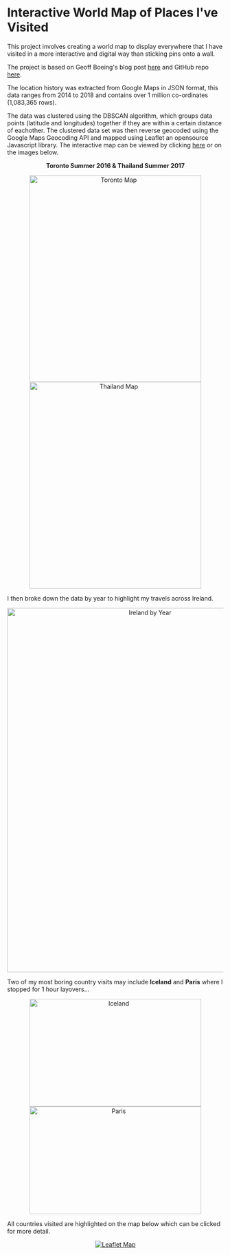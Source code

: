 # Interactive World Map of Places I've Visited

This project involves creating a world map to display everywhere that I have visited in a more interactive and digital way than sticking pins onto a wall.

The project is based on Geoff Boeing's blog post [here](https://geoffboeing.com/2016/06/mapping-everywhere-ever-been/) and GitHub repo [here](https://geoffboeing.com/2016/06/mapping-everywhere-ever-been/).

The location history was extracted from Google Maps in JSON format, this data ranges from 2014 to 2018 and contains over 1 million co-ordinates (1,083,365 rows).

The data was clustered using the DBSCAN algorithm, which groups data points (latitude and longitudes) together if they are within a certain distance of eachother. The clustered data set was then reverse geocoded using the Google Maps Geocoding API and mapped using Leaflet an opensource Javascript library. The interactive map can be viewed by clicking [here](https://rawgit.com/jackmorrison/Google-Location-History/master/Leaflet/Map.html) or on the images below.

<p align="center">
  <b> Toronto Summer 2016 & Thailand Summer 2017 </b>
</p>

<p align="center">
    <a href="https://rawgit.com/jackmorrison/Google-Location-History/master/Leaflet/Map-Toronto.html">
    <img src="https://raw.githubusercontent.com/jackmorrison/Location-History/master/Images/Toronto-Summer-2016.jpg" alt="Toronto Map" width="400" height="480">
  
  </a>
  <a href="https://rawgit.com/jackmorrison/Google-Location-History/master/Leaflet/Map-Thailand.html">
    <img src="https://raw.githubusercontent.com/jackmorrison/Location-History/master/Images/Thailand-Summer-2017.jpg" alt="Thailand Map" width="400" height="480">

  </a>
</p>

I then broke down the data by year to highlight my travels across Ireland.

<p align="center">
  
  <img src="https://raw.githubusercontent.com/jackmorrison/Location-History/master/Images/Ireland-by-Year.gif" alt="Ireland by Year" height="846" width="650">
  
</p>

Two of my most boring country visits may include **Iceland** and **Paris** where I stopped for 1 hour layovers... 

<p align="center">
    <a href="https://rawgit.com/jackmorrison/Google-Location-History/master/Leaflet/Map-Iceland.html">
    <img src="https://raw.githubusercontent.com/jackmorrison/Location-History/master/Images/Iceland-2016-1.jpg" alt="Iceland" width="400" height="250">
  
  </a>
  <a href="https://rawgit.com/jackmorrison/Google-Location-History/master/Leaflet/Map-Paris.html">
    <img src="https://raw.githubusercontent.com/jackmorrison/Location-History/master/Images/Paris-2017-1.jpg" alt="Paris" width="400" height="250">

  </a>
</p>

All countries visited are highlighted on the map below which can be clicked for more detail.

<p align=center>
<a href="https://rawgit.com/jackmorrison/Google-Location-History/master/Leaflet/Map.html">
  <img src="https://raw.githubusercontent.com/jackmorrison/Location-History/master/Images/Full-Map-1.jpg" alt="Leaflet Map">
</a>
</p>
